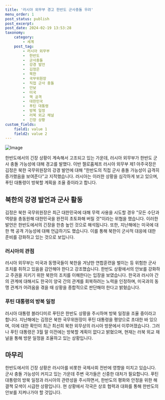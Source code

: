 ```yaml
---
title: '러시아 외무부 경고 한반도 군사충돌 우려'
menu_order: 1
post_status: publish
post_excerpt: 
post_date: 2024-02-19 13:53:28
taxonomy:
    category:
        - 세계
    post_tag:
        - 러시아 외무부
        -  한반도
        -  군사충돌
        -  강경 발언
        -  김정은
        -  북한
        -  국무위원장
        -  직접 군사 충돌
        -  안보
        -  미국
        -  핵 공격
        -  대한민국
        -  푸틴 대통령
        -  방북 일정
        -  러북 외교 채널
        -  긴장 상황
custom_fields:
    field1: value 1
    field2: value 2
---
```


![Image](https://imgnews.pstatic.net/image/018/2024/02/12/0005671759_001_20240212185201041.jpg?type=w647)

한반도에서의 긴장 상황이 계속해서 고조되고 있는 가운데, 러시아 외무부가 한반도 군사 충돌 가능성에 대해 경고를 발했다. 이반 젤로홉체프 러시아 외무부 제1 아주국장은 김정은 북한 국무위원장의 강경 발언에 대해 "한반도의 직접 군사 충돌 가능성이 급격히 증가했음을 보여준다"고 지적했습니다. 러시아는 이러한 상황을 심각하게 보고 있으며, 푸틴 대통령이 방북할 계획을 조율 중이라고 합니다.
## 북한의 강경 발언과 군사 활동
김정은 북한 국무위원장은 최근 대한민국에 대해 무력 사용을 시도할 경우 "모든 수단과 역량을 총동원해 대한민국을 완전히 초토화해 버릴 것"이라는 위협을 했습니다. 이러한 발언은 한반도에서의 긴장을 한층 높인 것으로 해석됩니다. 또한, 지난해에는 미국에 대한 핵 공격 가능성에 대해 언급하기도 했습니다. 이를 통해 북한이 군사적 대응에 대한 준비를 강화하고 있는 것으로 보입니다.
### 러시아의 관점
러시아 외무부는 미국과 동맹국들이 북한을 겨냥한 연합훈련을 벌이는 등 위험한 군사 조치를 취하고 있음을 감안해야 한다고 강조했습니다. 한반도 상황에서의 안보를 강화하고 주권을 지키기 위한 북한의 조치를 이해한다는 입장을 보였습니다. 한국과 러시아 간의 관계에 대해서도 한국이 양국 간의 관계를 회복하려는 노력을 인정하며, 미국과의 동맹 관계가 어려움을 겪을 때 상황을 종합적으로 판단해야 한다고 밝혔습니다.
### 푸틴 대통령의 방북 일정
러시아 대통령 블라디미르 푸틴은 한반도 상황을 주시하며 방북 일정을 조율 중이라고 합니다. 지난해에는 김정은 북한 국무위원장이 푸틴 대통령을 평양으로 초대한 바 있으며, 이에 대한 확인이 최근 최선희 북한 외무상의 러시아 방문에서 이루어졌습니다. 그러나 푸틴 대통령은 3월 말 이전에는 방북할 계획이 없다고 밝혔으며, 현재는 러북 외교 채널을 통해 방문 일정을 조율하고 있는 상황입니다.
## 마무리
한반도에서의 긴장 상황은 러시아를 비롯한 국제사회 전반에 영향을 미치고 있습니다. 군사 충돌 가능성이 커지고 있는 가운데 주변 국가들은 신중한 대처가 필요합니다. 푸틴 대통령의 방북 일정과 러시아의 관련성을 주시하면서, 한반도의 평화와 안정을 위한 해결책 모색이 시급한 상황입니다. 현 상황에서 각국은 상호 협력과 대화를 통해 한반도의 안보를 지켜나가야 할 것입니다.

